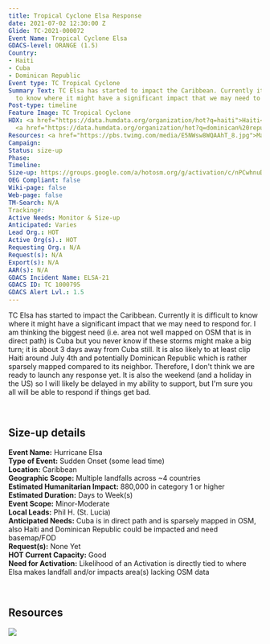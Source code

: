 ```yaml
---
title: Tropical Cyclone Elsa Response
date: 2021-07-02 12:30:00 Z
Glide: TC-2021-000072
Event Name: Tropical Cyclone Elsa
GDACS-level: ORANGE (1.5)
Country:
- Haiti
- Cuba
- Dominican Republic
Event type: TC Tropical Cyclone
Summary Text: TC Elsa has started to impact the Caribbean. Currently it is difficult
  to know where it might have a significant impact that we may need to respond for.
Post-type: timeline
Feature Image: TC Tropical Cyclone
HDX: <a href="https://data.humdata.org/organization/hot?q=haiti">Haiti</a>, <a href="https://data.humdata.org/organization/hot?q=cuba">Cuba</a>,
  <a href="https://data.humdata.org/organization/hot?q=dominican%20republic">DRC</a>
Resources: <a href="https://pbs.twimg.com/media/E5NWsw8WQAAhT_8.jpg">Mapping Insights</a>
Campaign: 
Status: size-up
Phase: 
Timeline: 
Size-up: https://groups.google.com/a/hotosm.org/g/activation/c/nPCwhnuDags
OEG Compliant: false
Wiki-page: false
Web-page: false
TM-Search: N/A
Tracking#: 
Active Needs: Monitor & Size-up
Anticipated: Varies
Lead Org.: HOT
Active Org(s).: HOT
Requesting Org.: N/A
Request(s): N/A
Export(s): N/A
AAR(s): N/A
GDACS Incident Name: ELSA-21
GDACS ID: TC 1000795
GDACS Alert Lvl.: 1.5
---
```


TC Elsa has started to impact the Caribbean. Currently it is difficult to know where it might have a significant impact that we may need to respond for. I am thinking the biggest need (i.e. area not well mapped on OSM that is in direct path) is Cuba but you never know if these storms might make a big turn; it is about 3 days away from Cuba still. It is also likely to at least clip Haiti around July 4th and potentially Dominican Republic which is rather sparsely mapped compared to its neighbor. Therefore, I don't think we are ready to launch any response yet. It is also the weekend (and a holiday in the US) so I will likely be delayed in my ability to support, but I'm sure you all will be able to respond if things get bad.

<br>
<h2>Size-up details</h2>

<strong> Event Name:</strong> Hurricane Elsa <br>
<strong>Type of Event:</strong> Sudden Onset (some lead time)<br>
<strong>Location:</strong> Caribbean<br>
<strong>Geographic Scope:</strong> Multiple landfalls across ~4 countries<br>
<strong>Estimated Humanitarian Impact:</strong> 880,000 in category 1 or higher<br>
<strong>Estimated Duration:</strong> Days to Week(s)<br>
<strong>Event Scope:</strong> Minor-Moderate<br>
<strong>Local Leads:</strong> Phil H. (St. Lucia)<br>
<strong>Anticipated Needs:</strong> Cuba is in direct path and is sparsely mapped in OSM, also Haiti and Dominican Republic could be impacted and need basemap/FOD<br>
<strong>Request(s):</strong> None Yet<br>
<strong>HOT Current Capacity:</strong> Good<br>
<strong>Need for Activation:</strong> Likelihood of an Activation is directly tied to where Elsa makes landfall and/or impacts area(s) lacking OSM data<br>

<br>
<h2>Resources</h2>

<img src="https://pbs.twimg.com/media/E5NWsw8WQAAhT_8.jpg" > 
